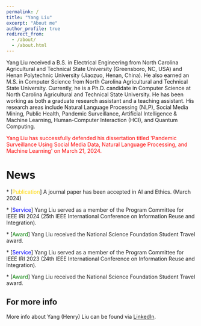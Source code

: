 ```yaml
---
permalink: /
title: "Yang Liu"
excerpt: "About me"
author_profile: true
redirect_from: 
  - /about/
  - /about.html
---
```


Yang Liu received a B.S. in Electrical Engineering from North Carolina Agricultural and Technical State University (Greensboro, NC, USA) and Henan Polytechnic University (Jiaozuo, Henan, China). He also earned an M.S. in Computer Science from North Carolina Agricultural and Technical State University. Currently, he is a Ph.D. candidate in Computer Science at North Carolina Agricultural and Technical State University. He has been working as both a graduate research assistant and a teaching assistant. His research areas include Natural Language Processing (NLP), Social Media Mining, Public Health, Pandemic Surveillance, Artificial Intelligence & Machine Learning, Human-Computer Interaction (HCI), and Quantum Computing.


<p style="color: red;">Yang Liu has successfully defended his dissertation titled 'Pandemic Surveillance Using Social Media Data, Natural Language Processing, and Machine Learning' on March 21, 2024.</p>

News
======
<html>
<head>
    <style>
        .service {
            color: blue;
        }
        .award {
            color: green;
        }
      .publication {
            color: gold;
        }
    </style>
</head>
<body>
<p>* [<span class="publication">Publication</span>] A journal paper has been accepted in AI and Ethics. (March 2024)</p>
<p>* [<span class="service">Service</span>] Yang Liu served as a member of the Program Committee for IEEE IRI 2024 (25th IEEE International Conference on Information Reuse and Integration).</p>
<p>* [<span class="award">Award</span>] Yang Liu received the National Science Foundation Student Travel award.</p>
<p>* [<span class="service">Service</span>] Yang Liu served as a member of the Program Committee for IEEE IRI 2023 (24th IEEE International Conference on Information Reuse and Integration).</p>
<p>* [<span class="award">Award</span>] Yang Liu received the National Science Foundation Student Travel award.</p>

</body>
</html>


For more info
------
More info about Yang (Henry) Liu can be found via [LinkedIn](https://www.linkedin.com/in/yang-liu-575673185/). 
 
